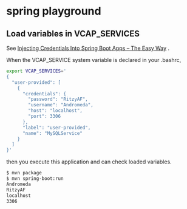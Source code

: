 spring playground
=================

## Load variables in VCAP_SERVICES

See [Injecting Credentials Into Spring Boot Apps – The Easy Way](http://engineering.pivotal.io/post/spring-boot-injecting-credentials/) .

When the VCAP_SERVICE system variable is declared in your .bashrc,

```bash
export VCAP_SERVICES='
{
  "user-provided": [
    {
      "credentials": {
        "password": "RitzyAF",
        "username": "Andromeda",
        "host": "localhost",
        "port": 3306
      },
      "label": "user-provided",
      "name": "MySQLService"
    }
  ]
}'
```

then you execute this application and can check loaded variables.

```bash
$ mvn package
$ mvn spring-boot:run
Andromeda
RitzyAF
localhost
3306
```